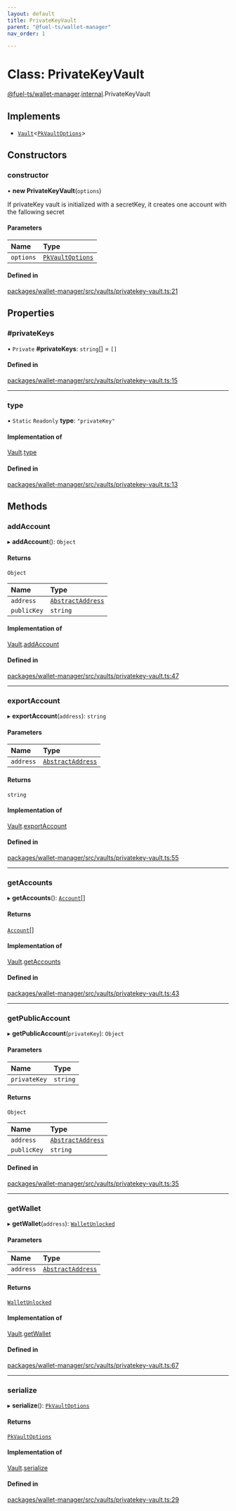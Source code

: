 ```yaml
---
layout: default
title: PrivateKeyVault
parent: "@fuel-ts/wallet-manager"
nav_order: 1

---
```


# Class: PrivateKeyVault

[@fuel-ts/wallet-manager](../index.md).[internal](../namespaces/internal.md).PrivateKeyVault

## Implements

- [`Vault`](Vault.md)<[`PkVaultOptions`](../interfaces/internal-PkVaultOptions.md)\>

## Constructors

### constructor

• **new PrivateKeyVault**(`options`)

If privateKey vault is initialized with a secretKey, it creates
one account with the fallowing secret

#### Parameters

| Name | Type |
| :------ | :------ |
| `options` | [`PkVaultOptions`](../interfaces/internal-PkVaultOptions.md) |

#### Defined in

[packages/wallet-manager/src/vaults/privatekey-vault.ts:21](https://github.com/FuelLabs/fuels-ts/blob/master/packages/wallet-manager/src/vaults/privatekey-vault.ts#L21)

## Properties

### #privateKeys

• `Private` **#privateKeys**: `string`[] = `[]`

#### Defined in

[packages/wallet-manager/src/vaults/privatekey-vault.ts:15](https://github.com/FuelLabs/fuels-ts/blob/master/packages/wallet-manager/src/vaults/privatekey-vault.ts#L15)

___

### type

▪ `Static` `Readonly` **type**: ``"privateKey"``

#### Implementation of

[Vault](Vault.md).[type](Vault.md#type)

#### Defined in

[packages/wallet-manager/src/vaults/privatekey-vault.ts:13](https://github.com/FuelLabs/fuels-ts/blob/master/packages/wallet-manager/src/vaults/privatekey-vault.ts#L13)

## Methods

### addAccount

▸ **addAccount**(): `Object`

#### Returns

`Object`

| Name | Type |
| :------ | :------ |
| `address` | [`AbstractAddress`](internal-AbstractAddress.md) |
| `publicKey` | `string` |

#### Implementation of

[Vault](Vault.md).[addAccount](Vault.md#addaccount)

#### Defined in

[packages/wallet-manager/src/vaults/privatekey-vault.ts:47](https://github.com/FuelLabs/fuels-ts/blob/master/packages/wallet-manager/src/vaults/privatekey-vault.ts#L47)

___

### exportAccount

▸ **exportAccount**(`address`): `string`

#### Parameters

| Name | Type |
| :------ | :------ |
| `address` | [`AbstractAddress`](internal-AbstractAddress.md) |

#### Returns

`string`

#### Implementation of

[Vault](Vault.md).[exportAccount](Vault.md#exportaccount)

#### Defined in

[packages/wallet-manager/src/vaults/privatekey-vault.ts:55](https://github.com/FuelLabs/fuels-ts/blob/master/packages/wallet-manager/src/vaults/privatekey-vault.ts#L55)

___

### getAccounts

▸ **getAccounts**(): [`Account`](../index.md#account)[]

#### Returns

[`Account`](../index.md#account)[]

#### Implementation of

[Vault](Vault.md).[getAccounts](Vault.md#getaccounts)

#### Defined in

[packages/wallet-manager/src/vaults/privatekey-vault.ts:43](https://github.com/FuelLabs/fuels-ts/blob/master/packages/wallet-manager/src/vaults/privatekey-vault.ts#L43)

___

### getPublicAccount

▸ **getPublicAccount**(`privateKey`): `Object`

#### Parameters

| Name | Type |
| :------ | :------ |
| `privateKey` | `string` |

#### Returns

`Object`

| Name | Type |
| :------ | :------ |
| `address` | [`AbstractAddress`](internal-AbstractAddress.md) |
| `publicKey` | `string` |

#### Defined in

[packages/wallet-manager/src/vaults/privatekey-vault.ts:35](https://github.com/FuelLabs/fuels-ts/blob/master/packages/wallet-manager/src/vaults/privatekey-vault.ts#L35)

___

### getWallet

▸ **getWallet**(`address`): [`WalletUnlocked`](internal-WalletUnlocked.md)

#### Parameters

| Name | Type |
| :------ | :------ |
| `address` | [`AbstractAddress`](internal-AbstractAddress.md) |

#### Returns

[`WalletUnlocked`](internal-WalletUnlocked.md)

#### Implementation of

[Vault](Vault.md).[getWallet](Vault.md#getwallet)

#### Defined in

[packages/wallet-manager/src/vaults/privatekey-vault.ts:67](https://github.com/FuelLabs/fuels-ts/blob/master/packages/wallet-manager/src/vaults/privatekey-vault.ts#L67)

___

### serialize

▸ **serialize**(): [`PkVaultOptions`](../interfaces/internal-PkVaultOptions.md)

#### Returns

[`PkVaultOptions`](../interfaces/internal-PkVaultOptions.md)

#### Implementation of

[Vault](Vault.md).[serialize](Vault.md#serialize)

#### Defined in

[packages/wallet-manager/src/vaults/privatekey-vault.ts:29](https://github.com/FuelLabs/fuels-ts/blob/master/packages/wallet-manager/src/vaults/privatekey-vault.ts#L29)
